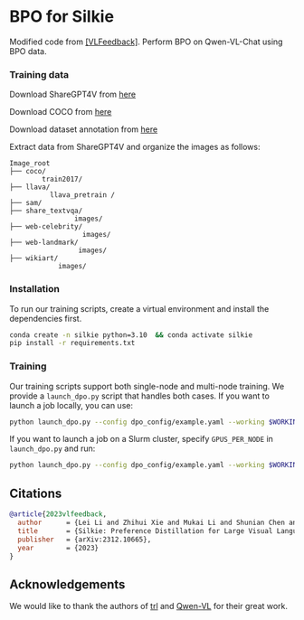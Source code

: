 # BPO for Silkie

Modified code from [[VLFeedback]](https://github.com/vlf-silkie/VLFeedback). Perform BPO on Qwen-VL-Chat using BPO data.

### Training data
Download ShareGPT4V from [here](https://huggingface.co/datasets/Lin-Chen/ShareGPT4V)

Download COCO from [here](https://cocodataset.org/#home)

Download dataset annotation from [here](https://huggingface.co/datasets/renjiepi/BPO)

Extract  data from ShareGPT4V and organize the images as follows:

```
Image_root
├── coco/
        train2017/
├── llava/
          llava_pretrain /
├── sam/
├── share_textvqa/
                images/
├── web-celebrity/
                  images/
├── web-landmark/
                 images/
├── wikiart/
            images/
```

### Installation

To run our training scripts, create a virtual environment and install the dependencies first.

```bash
conda create -n silkie python=3.10  && conda activate silkie
pip install -r requirements.txt
```

### Training

Our training scripts support both single-node and multi-node training.
We provide a `launch_dpo.py` script that handles both cases. If you want to launch a job locally, you can use:

```bash
python launch_dpo.py --config dpo_config/example.yaml --working $WORKING_DIR
```

If you want to launch a job on a Slurm cluster, specify `GPUS_PER_NODE` in `launch_dpo.py` and run:

```bash
python launch_dpo.py --config dpo_config/example.yaml --working $WORKING_DIR --gpus $NUM_GPUS
```

## Citations

```bib
@article{2023vlfeedback,
  author      = {Lei Li and Zhihui Xie and Mukai Li and Shunian Chen and Peiyi Wang and Liang Chen and  Yazheng Yang and  Benyou Wang and  Lingpeng Kong},
  title       = {Silkie: Preference Distillation for Large Visual Language Models},
  publisher   = {arXiv:2312.10665},
  year        = {2023}
}
```

## Acknowledgements

We would like to thank the authors of [trl](https://github.com/huggingface/trl) and [Qwen-VL](https://github.com/QwenLM/Qwen-VL) for their great work.